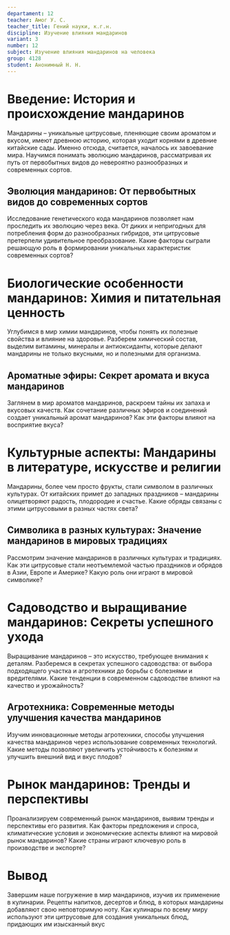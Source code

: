 ```yaml
---
departament: 12
teacher: Амог У. С.
teacher_title: Гений науки, к.г.н.
discipline: Изучение влияния мандаринов
variant: 3
number: 12
subject: Изучение влияния мандаринов на человека
group: 4128
student: Анонимный Н. Н.
---
```


# Введение: История и происхождение мандаринов

Мандарины – уникальные цитрусовые, пленяющие своим ароматом и вкусом, имеют древнюю историю, которая уходит корнями в древние китайские сады. Именно отсюда, считается, началось их завоевание мира. Научимся понимать эволюцию мандаринов, рассматривая их путь от первобытных видов до невероятно разнообразных и современных сортов.

## Эволюция мандаринов: От первобытных видов до современных сортов

Исследование генетического кода мандаринов позволяет нам проследить их эволюцию через века. От диких и непригодных для потребления форм до разнообразных гибридов, эти цитрусовые претерпели удивительное преобразование. Какие факторы сыграли решающую роль в формировании уникальных характеристик современных сортов?

# Биологические особенности мандаринов: Химия и питательная ценность

Углубимся в мир химии мандаринов, чтобы понять их полезные свойства и влияние на здоровье. Разберем химический состав, выделим витамины, минералы и антиоксиданты, которые делают мандарины не только вкусными, но и полезными для организма.

## Ароматные эфиры: Секрет аромата и вкуса мандаринов

Заглянем в мир ароматов мандаринов, раскроем тайны их запаха и вкусовых качеств. Как сочетание различных эфиров и соединений создает уникальный аромат мандаринов? Как эти факторы влияют на восприятие вкуса?

# Культурные аспекты: Мандарины в литературе, искусстве и религии

Мандарины, более чем просто фрукты, стали символом в различных культурах. От китайских примет до западных праздников – мандарины олицетворяют радость, плодородие и счастье. Какие обряды связаны с этими цитрусовыми в разных частях света?

## Символика в разных культурах: Значение мандаринов в мировых традициях

Рассмотрим значение мандаринов в различных культурах и традициях. Как эти цитрусовые стали неотъемлемой частью праздников и обрядов в Азии, Европе и Америке? Какую роль они играют в мировой символике?

# Садоводство и выращивание мандаринов: Секреты успешного ухода

Выращивание мандаринов – это искусство, требующее внимания к деталям. Разберемся в секретах успешного садоводства: от выбора подходящего участка и агротехники до борьбы с болезнями и вредителями. Какие тенденции в современном садоводстве влияют на качество и урожайность?

## Агротехника: Современные методы улучшения качества мандаринов

Изучим инновационные методы агротехники, способы улучшения качества мандаринов через использование современных технологий. Какие методы позволяют увеличить устойчивость к болезням и улучшить внешний вид и вкус плодов?

# Рынок мандаринов: Тренды и перспективы

Проанализируем современный рынок мандаринов, выявим тренды и перспективы его развития. Как факторы предложения и спроса, климатические условия и экономические аспекты влияют на мировой рынок мандаринов? Какие страны играют ключевую роль в производстве и экспорте?

# Вывод <suaidoc-center>

Завершим наше погружение в мир мандаринов, изучив их применение в кулинарии. Рецепты напитков, десертов и блюд, в которых мандарины добавляют свою неповторимую ноту. Как кулинары по всему миру используют эти цитрусовые для создания уникальных блюд, придающих им изысканный вкус
